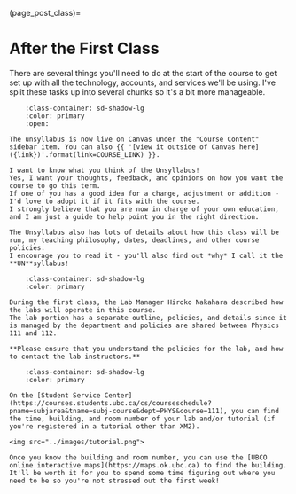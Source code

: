 (page_post_class)=
# After the First Class

There are several things you'll need to do at the start of the course to get set up with all the technology, accounts, and services we'll be using.
I've split these tasks up into several chunks so it's a bit more manageable. 


```{dropdown} 4. Read the Unsyllabus
    :class-container: sd-shadow-lg
    :color: primary
    :open:

The unsyllabus is now live on Canvas under the "Course Content" sidebar item. You can also {{ '[view it outside of Canvas here]({link})'.format(link=COURSE_LINK) }}.

I want to know what you think of the Unsyllabus! 
Yes, I want your thoughts, feedback, and opinions on how you want the course to go this term. 
If one of you has a good idea for a change, adjustment or addition - I'd love to adopt it if it fits with the course.
I strongly believe that you are now in charge of your own education, and I am just a guide to help point you in the right direction. 

The Unsyllabus also has lots of details about how this class will be run, my teaching philosophy, dates, deadlines, and other course policies.
I encourage you to read it - you'll also find out *why* I call it the **UN**syllabus!
```

```{dropdown} 5. Read the Phys 111 Lab Syllabus
    :class-container: sd-shadow-lg
    :color: primary

During the first class, the Lab Manager Hiroko Nakahara described how the labs will operate in this course.
The lab portion has a separate outline, policies, and details since it is managed by the department and policies are shared between Physics 111 and 112.

**Please ensure that you understand the policies for the lab, and how to contact the lab instructors.**
```

```{dropdown} 6. Figure out where your Lab and Tutorials will be held
    :class-container: sd-shadow-lg
    :color: primary

On the [Student Service Center](https://courses.students.ubc.ca/cs/courseschedule?pname=subjarea&tname=subj-course&dept=PHYS&course=111), you can find the time, building, and room number of your lab and/or tutorial (if you're registered in a tutorial other than XM2).

<img src="../images/tutorial.png">

Once you know the building and room number, you can use the [UBCO online interactive maps](https://maps.ok.ubc.ca) to find the building.
It'll be worth it for you to spend some time figuring out where you need to be so you're not stressed out the first week!
```

<!-- 
```{dropdown} 4. On the left sidebar in Canvas, click on Gradescope
    :class-container: sd-shadow-lg
    :color: primary

You should then be guided through a series of steps to create an account, set a password, and link it to our course. 

This is **very** important for you to do as it'll be our primary mechanism for delivering you feedback in this course.

<img src="../images/GradescopeAccount.gif">
```
 -->